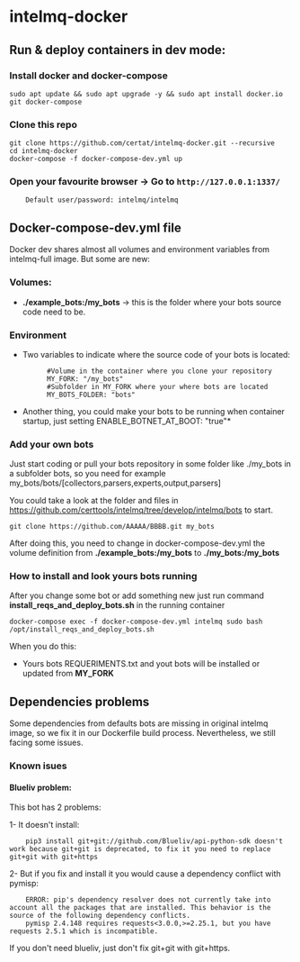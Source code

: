 # intelmq-docker

## Run & deploy containers in dev mode:

### Install docker and docker-compose
```
sudo apt update && sudo apt upgrade -y && sudo apt install docker.io git docker-compose
```

### Clone this repo

```
git clone https://github.com/certat/intelmq-docker.git --recursive
cd intelmq-docker
docker-compose -f docker-compose-dev.yml up
```

### Open your favourite browser -> Go to `http://127.0.0.1:1337/`

        Default user/password: intelmq/intelmq

## Docker-compose-dev.yml file

Docker dev shares almost all volumes and environment variables from intelmq-full image. But some are new:

### Volumes:

- **./example_bots:/my_bots** -> this is the folder where your bots source code need to be.

### Environment

* Two variables to indicate where the source code of your bots is located:  

            #Volume in the container where you clone your repository
            MY_FORK: "/my_bots"
            #Subfolder in MY_FORK where your where bots are located
            MY_BOTS_FOLDER: "bots"

* Another thing, you could make your bots to be running when container startup, just setting 
            ENABLE_BOTNET_AT_BOOT: "true"* 

### Add your own bots

Just start coding or pull your bots repository in some folder like ./my_bots in a subfolder bots, so you need for example my_bots/bots/[collectors,parsers,experts,output,parsers]

You could take a look at the folder and files in https://github.com/certtools/intelmq/tree/develop/intelmq/bots to start.

```
git clone https://github.com/AAAAA/BBBB.git my_bots
```

After doing this,  you need to change in docker-compose-dev.yml the volume definition from **./example_bots:/my_bots** to **./my_bots:/my_bots** 


### How to install and look yours bots running

After you change some bot or add something new just run command **install_reqs_and_deploy_bots.sh** in the running container

```
docker-compose exec -f docker-compose-dev.yml intelmq sudo bash /opt/install_reqs_and_deploy_bots.sh
```

When you do this:

* Yours bots REQUERIMENTS.txt and yout bots will be installed or updated from **MY_FORK**


## Dependencies problems

Some dependencies from defaults bots are missing in original intelmq image, so we fix it in our Dockerfile build process. Nevertheless, we still facing some issues.

### Known isues

#### Blueliv problem:

This bot has 2 problems: 

1- It doesn't install:

        pip3 install git+git://github.com/Blueliv/api-python-sdk doesn't work because git+git is deprecated, to fix it you need to replace git+git with git+https 


2- But if you fix and install it you would cause a dependency conflict with pymisp:

        ERROR: pip's dependency resolver does not currently take into account all the packages that are installed. This behavior is the source of the following dependency conflicts.
        pymisp 2.4.148 requires requests<3.0.0,>=2.25.1, but you have requests 2.5.1 which is incompatible.


If you don't need blueliv, just don't fix git+git with git+https.
